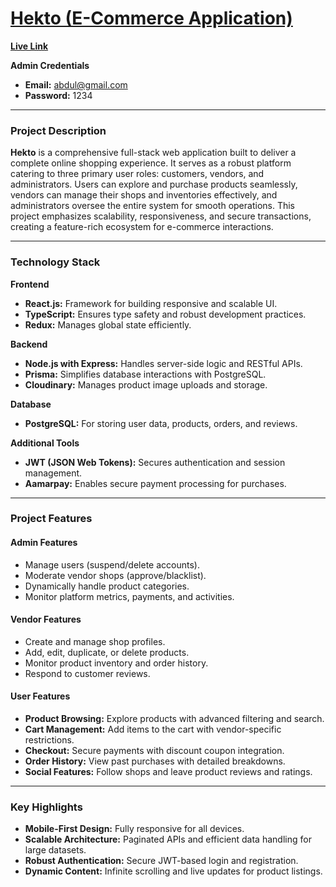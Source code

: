 # [Hekto (E-Commerce Application)](https://hekto-1a747.web.app/)  
 
**[Live Link](https://hekto-1a747.web.app/)**

**Admin Credentials**  
- **Email:** abdul@gmail.com  
- **Password:** 1234

---

### **Project Description**  
**Hekto** is a comprehensive full-stack web application built to deliver a complete online shopping experience. It serves as a robust platform catering to three primary user roles: customers, vendors, and administrators. Users can explore and purchase products seamlessly, vendors can manage their shops and inventories effectively, and administrators oversee the entire system for smooth operations. This project emphasizes scalability, responsiveness, and secure transactions, creating a feature-rich ecosystem for e-commerce interactions.  

---

### **Technology Stack**  
**Frontend**  
- **React.js:** Framework for building responsive and scalable UI.  
- **TypeScript:** Ensures type safety and robust development practices.  
- **Redux:** Manages global state efficiently.  

**Backend**  
- **Node.js with Express:** Handles server-side logic and RESTful APIs.  
- **Prisma:** Simplifies database interactions with PostgreSQL.  
- **Cloudinary:** Manages product image uploads and storage.  

**Database**  
- **PostgreSQL:** For storing user data, products, orders, and reviews.  

**Additional Tools**  
- **JWT (JSON Web Tokens):** Secures authentication and session management.  
- **Aamarpay:** Enables secure payment processing for purchases.  

---

### **Project Features**  

#### **Admin Features**  
- Manage users (suspend/delete accounts).  
- Moderate vendor shops (approve/blacklist).  
- Dynamically handle product categories.  
- Monitor platform metrics, payments, and activities.  

#### **Vendor Features**  
- Create and manage shop profiles.  
- Add, edit, duplicate, or delete products.  
- Monitor product inventory and order history.  
- Respond to customer reviews.  

#### **User Features**  
- **Product Browsing:** Explore products with advanced filtering and search.  
- **Cart Management:** Add items to the cart with vendor-specific restrictions.  
- **Checkout:** Secure payments with discount coupon integration.  
- **Order History:** View past purchases with detailed breakdowns.  
- **Social Features:** Follow shops and leave product reviews and ratings.  
<!-- - **Product Comparison:** Compare up to three products within the same category.   -->

---

### **Key Highlights**  
- **Mobile-First Design:** Fully responsive for all devices.  
- **Scalable Architecture:** Paginated APIs and efficient data handling for large datasets.  
- **Robust Authentication:** Secure JWT-based login and registration.  
- **Dynamic Content:** Infinite scrolling and live updates for product listings.  

